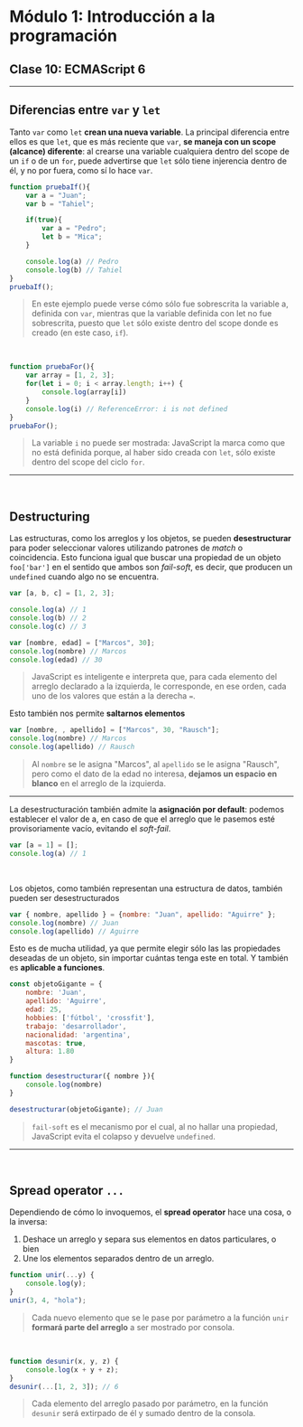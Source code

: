 # **Módulo 1: Introducción a la programación**
## **Clase 10: ECMAScript 6**
--- 

## Diferencias entre ```var``` y ```let```

Tanto ```var``` como ```let``` **crean una nueva variable**. La principal diferencia entre ellos es que ```let```, que es más reciente que ```var```, **se maneja con un scope (alcance) diferente**: al crearse una variable cualquiera dentro del scope de un ```if``` o de un ```for```, puede advertirse que ```let``` sólo tiene injerencia dentro de él, y no por fuera, como sí lo hace ```var```.

```javascript
function pruebaIf(){
    var a = "Juan";
    var b = "Tahiel";

    if(true){
        var a = "Pedro";
        let b = "Mica";
    }

    console.log(a) // Pedro
    console.log(b) // Tahiel
}
pruebaIf();
```
>En este ejemplo puede verse cómo sólo fue sobrescrita la variable a, definida con ```var```, mientras que la variable definida con let no fue sobrescrita, puesto que ```let``` sólo existe dentro del scope donde es creado (en este caso, ```if```).

<br>

```javascript
function pruebaFor(){
    var array = [1, 2, 3];
    for(let i = 0; i < array.length; i++) {
        console.log(array[i])
    }
    console.log(i) // ReferenceError: i is not defined
}
pruebaFor();
```
>La variable ```i``` no puede ser mostrada: JavaScript la marca como que no está definida porque, al haber sido creada con ```let```, sólo existe dentro del scope del ciclo ```for```.
---

<br>

## Destructuring

Las estructuras, como los arreglos y los objetos, se pueden **desestructurar** para poder seleccionar valores utilizando patrones de _match_ o coincidencia. Esto funciona igual que buscar una propiedad de un objeto ```foo['bar']``` en el sentido que ambos son _fail-soft_, es decir, que producen un ```undefined``` cuando algo no se encuentra.


```javascript
var [a, b, c] = [1, 2, 3];

console.log(a) // 1
console.log(b) // 2
console.log(c) // 3
```

```javascript
var [nombre, edad] = ["Marcos", 30];
console.log(nombre) // Marcos
console.log(edad) // 30
```
>JavaScript es inteligente e interpreta que, para cada elemento del arreglo declarado a la izquierda, le corresponde, en ese orden, cada uno de los valores que están a la derecha ```=```.

Esto también nos permite **saltarnos elementos**
```javascript
var [nombre, , apellido] = ["Marcos", 30, "Rausch"];
console.log(nombre) // Marcos
console.log(apellido) // Rausch
```

> Al ```nombre``` se le asigna "Marcos", al ```apellido``` se le asigna "Rausch", pero como el dato de la edad no interesa, **dejamos un espacio en blanco** en el arreglo de la izquierda. 
---

La desestructuración también admite la **asignación por default**: podemos establecer el valor de a, en caso de que el arreglo que le pasemos esté provisoriamente vacío, evitando el _soft-fail_.
```javascript
var [a = 1] = [];
console.log(a) // 1
```


<br>

Los objetos, como también representan una estructura de datos, también pueden ser desestructurados
```javascript
var { nombre, apellido } = {nombre: "Juan", apellido: "Aguirre" };
console.log(nombre) // Juan
console.log(apellido) // Aguirre
```

Esto es de mucha utilidad, ya que permite elegir sólo las las propiedades deseadas de un objeto, sin importar cuántas tenga este en total. Y también es **aplicable a funciones**.

```javascript
const objetoGigante = {
    nombre: 'Juan',
    apellido: 'Aguirre',
    edad: 25,
    hobbies: ['fútbol', 'crossfit'],
    trabajo: 'desarrollador',
    nacionalidad: 'argentina',
    mascotas: true,
    altura: 1.80
}

function desestructurar({ nombre }){
    console.log(nombre)
}

desestructurar(objetoGigante); // Juan

```
> ```fail-soft``` es el mecanismo por el cual, al no hallar una propiedad, JavaScript evita el colapso y devuelve ```undefined```.
---
<br>

## Spread operator ```...```

Dependiendo de cómo lo invoquemos, el **spread operator** hace una cosa, o la inversa:  
1. Deshace un arreglo y separa sus elementos en datos particulares, o bien
2. Une los elementos separados dentro de un arreglo.

```javascript
function unir(...y) {
    console.log(y);
}
unir(3, 4, "hola");

```
>Cada nuevo elemento que se le pase por parámetro a la función ```unir``` **formará parte del arreglo** a ser mostrado por consola.

<br>

```javascript
function desunir(x, y, z) {
    console.log(x + y + z);
}
desunir(...[1, 2, 3]); // 6
```
>Cada elemento del arreglo pasado por parámetro, en la función ```desunir``` será extirpado de él y sumado dentro de la consola.